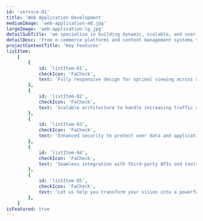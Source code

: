 ```yaml
---
id: 'service-01'
title: 'Web Application Development'
mediumImage: 'web-application-md.jpg'
largeImage: 'web-application-lg.jpg'
detailSubTitle: 'we specialize in building dynamic, scalable, and user-friendly web applications that drive business success. Our team of experienced developers utilizes the latest frameworks and technologies to create customized solutions that cater to your unique business needs.'
detailDesc: 'From e-commerce platforms and content management systems to enterprise-grade applications, we ensure robust performance, intuitive design, and seamless user experiences. We follow a comprehensive development process that includes requirement analysis, prototyping, development, testing, and deployment, ensuring that your web application is ready to handle today’s challenges and tomorrow’s growth.'
projectContentTitle: 'Key Features'
listItem:
    [
        {
            id: 'listItem-01',
            checkIcon: 'FaCheck',
            text: 'Fully responsive design for optimal viewing across all devices.',
        },
        {
            id: 'listItem-02',
            checkIcon: 'FaCheck',
            text: 'Scalable architecture to handle increasing traffic and data.',
        },
        {
            id: 'listItem-03',
            checkIcon: 'FaCheck',
            text: 'Enhanced security to protect user data and application integrity.',
        },
        {
            id: 'listItem-04',
            checkIcon: 'FaCheck',
            text: 'Seamless integration with third-party APIs and tools.',
        },
        {
            id: 'listItem-05',
            checkIcon: 'FaCheck',
            text: 'Let us help you transform your vision into a powerful web application that accelerates your digital transformation.',
        },
    ]
isFeatured: true
---
```

